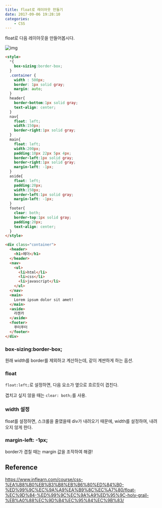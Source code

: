 ```yaml
---
title: float로 레이아웃 만들기
date: 2017-09-06 19:28:10
categories:
    - CSS
---
```


float로 다음 레이아웃을 만들어봅시다.

![img](http://i.imgur.com/okipVgU.png)

````html
<style>
  *{
    box-sizing:border-box;
  }
  .container {
    width : 500px;
    border: 1px solid gray;
    margin: auto;
  }
  header{
    border-bottom:1px solid gray;
    text-align: center;
  }
  nav{
    float: left;
    width:150px;
    border-right:1px solid gray;
  }
  main{
    float: left;
    width:200px;
    padding:10px 22px 5px 4px;
    border-left:1px solid gray;
    border-right:1px solid gray;
    margin-left: -1px;
  }
  aside{
    float: left;
    padding:20px;
    width:150px;
    border-left:1px solid gray;
    margin-left: -1px;
  }
  footer{
    clear: both;
    border-top:1px solid gray;
    padding:20px;
    text-align: center;
  }
</style>

<div class="container">
  <header>
    <h1>헤더</h1>
  </header>
  <nav>
    <ul>
      <li>html</li>
      <li>css</li>
      <li>javascript</li>
    </ul>
  </nav>
  <main>
    Lorem ipsum dolor sit amet!
  </main>
  <aside>
    라젠카
  </aside>
  <footer>
    푸터푸터
  </footer>
</div>
````

### box-sizing:border-box;

원래 width를 border를 제외하고 계산하는데, 같이 계싼하게 하는 옵션.

### float

`float:left;`로 설정하면, 다음 요소가 옆으로 흐르듯이 겹친다.

겹치고 싶지 않을 때는 `clear: both;`를 사용.

### width 설정

float를 설정하면, 스크롤을 줄였을때 div가 내려오기 때문에, width를 설정하여, 내려오지 않게 한다.

### margin-left: -1px;

border가 겹칠 때는 margin 값을 조작하여 해결!

## Reference

https://www.inflearn.com/course/css-%EA%B8%B0%EB%B3%B8%EB%B6%80%ED%84%B0-%ED%99%9C%EC%9A%A9%EA%B9%8C%EC%A7%80/float-%EC%9D%84-%ED%99%9C%EC%9A%A9%ED%95%9C-holy-grail-%EB%A0%88%EC%9D%B4%EC%95%84%EC%9B%83/